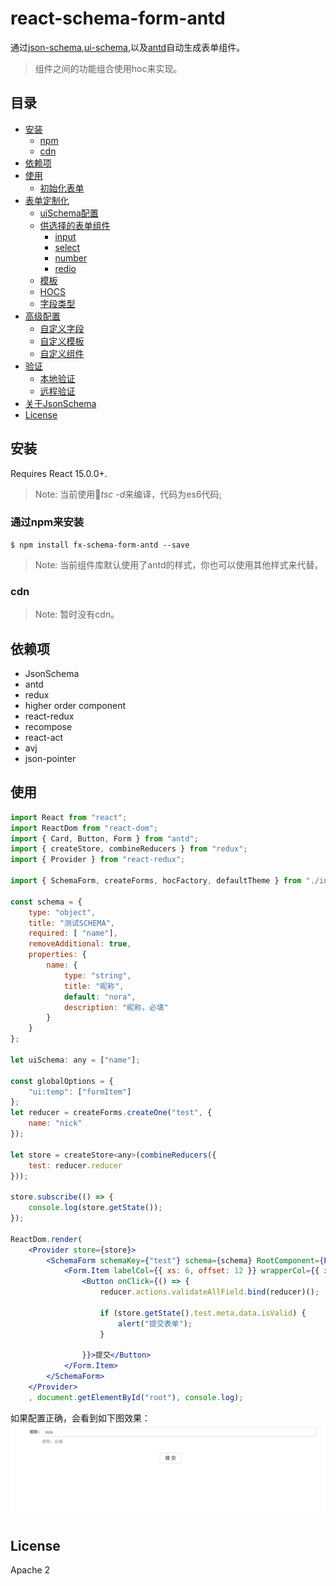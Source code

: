 # react-schema-form-antd

通过[json-schema](http://jsonschema.net/),[ui-schema](#custoization-ui-schema),以及[antd](https://ant.design/index-cn)自动生成表单组件。

> 组件之间的功能组合使用hoc来实现。

## 目录

- [安装](#installation)
    - [npm](#installation-npm)
    - [cdn](#installation-cdn)
- [依赖项](#dependencies)
- [使用](#usage)
    - [初始化表单](#usage-form)
- [表单定制化](#custoization)
    - [uiSchema配置](#custoization-ui-schema)
    - [供选择的表单组件](#custoization-widget)
        - [input](#custoization-widget-input)
        - [select](#custoization-widget-select)
        - [number](#custoization-widget-number)
        - [redio](#custoization-widget-redio)
    - [模板](#custoization-temps)
    - [HOCS](#custoization-hocs)
    - [字段类型](#custoization-fields)
- [高级配置](#advanced-customization)
    - [自定义字段](#advanced-customization-field)
    - [自定义模板](#advanced-customization-temp)
    - [自定义组件](#advanced-customization-widget)
- [验证](#validation)
    - [本地验证](validation-local)
    - [远程验证](validation-remote)
- [关于JsonSchema](#about-json-schema)
- [License](#license)

## <span id="installation">安装</span>

Requires React 15.0.0+.
> Note: 当前使用*tsc -d*来编译，代码为es6代码;
>

### <span id="installation-npm">通过npm来安装</span>

``` 
$ npm install fx-schema-form-antd --save
```
> Note: 当前组件库默认使用了antd的样式，你也可以使用其他样式来代替。

### <span id="installation-cdn">cdn</span>

> Note: 暂时没有cdn。

## <span id="dependencies">依赖项</span>

- JsonSchema
- antd
- redux
- higher order component
- react-redux
- recompose
- react-act
- avj
- json-pointer

## <span id="usage">使用</span>

``` jsx
import React from "react";
import ReactDom from "react-dom";
import { Card, Button, Form } from "antd";
import { createStore, combineReducers } from "redux";
import { Provider } from "react-redux";

import { SchemaForm, createForms, hocFactory, defaultTheme } from "./index";

const schema = {
    type: "object",
    title: "测试SCHEMA",
    required: [ "name"],
    removeAdditional: true,
    properties: {
        name: { 
            type: "string", 
            title: "昵称", 
            default: "nora", 
            description: "昵称，必填" 
        }
    }
};

let uiSchema: any = ["name"];

const globalOptions = {
    "ui:temp": ["formItem"]
};
let reducer = createForms.createOne("test", {
    name: "nick"
});

let store = createStore<any>(combineReducers({
    test: reducer.reducer
}));

store.subscribe(() => {
    console.log(store.getState());
});

ReactDom.render(
    <Provider store={store}>
        <SchemaForm schemaKey={"test"} schema={schema} RootComponent={Form} uiSchema={uiSchema} globalOptions={globalOptions}>
            <Form.Item labelCol={{ xs: 6, offset: 12 }} wrapperCol={{ xs: 6, offset: 12 }}>
                <Button onClick={() => {
                    reducer.actions.validateAllField.bind(reducer)();

                    if (store.getState().test.meta.data.isValid) {
                        alert("提交表单");
                    }

                }}>提交</Button>
            </Form.Item>
        </SchemaForm>
    </Provider>
    , document.getElementById("root"), console.log);
```
如果配置正确，会看到如下图效果：
![](./images/normal.jpg)

## <span id="license">License</span>

Apache 2